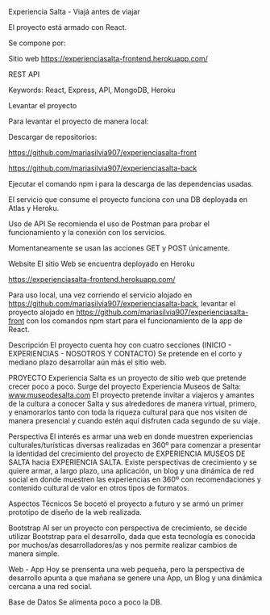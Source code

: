 Experiencia Salta - Viajá antes de viajar

El proyecto está armado con React. 

Se compone por:

Sitio web
https://experienciasalta-frontend.herokuapp.com/


REST API


Keywords: React, Express, API, MongoDB, Heroku

Levantar el proyecto

Para levantar el proyecto de manera local:

Descargar de repositorios:

https://github.com/mariasilvia907/experienciasalta-front

https://github.com/mariasilvia907/experienciasalta-back

Ejecutar el comando npm i para la descarga de las dependencias usadas.

El servicio que consume el proyecto funciona con una DB deployada en Atlas y Heroku.

Uso de API
Se recomienda el uso de Postman para probar el funcionamiento y la conexión con los servicios.

Momentaneamente se usan las acciones GET y POST únicamente.

Website
El sitio Web se encuentra deployado en Heroku

https://experienciasalta-frontend.herokuapp.com/

Para uso local, una vez corriendo el servicio alojado en https://github.com/mariasilvia907/experienciasalta-back, levantar el proyecto alojado en https://github.com/mariasilvia907/experienciasalta-front con los comandos npm start para el funcionamiento de la app de React.

Descripción
El proyecto cuenta hoy con cuatro secciones (INICIO - EXPERIENCIAS - NOSOTROS Y CONTACTO) Se pretende en el corto y mediano plazo desarrollar aún más el sitio web.

PROYECTO
Experiencia Salta es un proyecto de sitio web que pretende crecer poco a poco. Surge del proyecto Experiencia Museos de Salta: www.museodesalta.com El proyecto pretende invitar a viajeros y amantes de la cultura a conocer Salta y sus alrededores de manera virtual, primero, y enamorarlos tanto con toda la riqueza cultural para que nos visiten de manera presencial y cuando estén aquí disfruten cada segundo de su viaje.

Perspectiva
El interés es armar una web en donde muestren experiencias culturales/turísticas diversas realizadas en 360º para comenzar a presentar la identidad del crecimiento del proyecto de EXPERIENCIA MUSEOS DE SALTA hacia EXPERIENCIA SALTA. Existe perspectivas de crecimiento y se quiere armar, a largo plazo, una aplicación, un blog y una dinámica de red social en donde muestren las experiencias en 360º con recomendaciones y contenido cultural de valor en otros tipos de formatos.

Aspectos Técnicos
Se bocetó el proyecto a futuro y se armó un primer prototipo de diseño de la web realizada.

Bootstrap
Al ser un proyecto con perspectiva de crecimiento, se decide utilizar Bootstrap para el desarrollo, dada que esta tecnología es conocida por muchos/as desarrolladores/as y nos permite realizar cambios de manera simple.

Web - App
Hoy se prensenta una web pequeña, pero la perspectiva de desarrollo apunta a que mañana se genere una App, un Blog y una dinámica cercana a una red social. 

Base de Datos
Se alimenta poco a poco la DB.